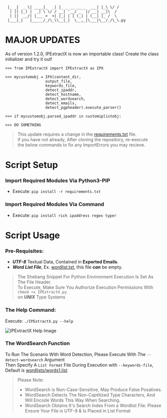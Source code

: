 ```___ ____  _____      _                  _  __  __
 |_ _|  _ \| ____|_  _| |_ _ __ __ _  ___| |_\ \/ /
  | || |_) |  _| \ \/ / __| '__/ _` |/ __| __|\  / 
  | ||  __/| |___ >  <| |_| | | (_| | (__| |_ /  \ 
 |___|_|   |_____/_/\_\\__|_|  \__,_|\___|\__/_/\_\.py
```
# MAJOR UPDATES
As of version 1.2.0, IPExtractX is now an importable class! Create the class initializer and try it out!
```
>>> from IPExtractX import IPExtractX as IPX 

>>> mycustomobj = IPX(content_dir,
                  output_file,
                  keywords_file,
                  detect_ipaddr,
                  detect_hostname,
                  detect_wordsearch,
                  detect_emails,
                  detect_pgpheader).execute_parser()

>>> if mycustomobj.parsed_ipaddr in customiplistobj:

>>> DO SOMETHING
```
>This update requires a change in the [requirements.txt](requirements.txt) file.<br> If you have not already, After cloning the repository, re-execute <br> the below commands to fix any ImportErrors you may recieve.


# Script Setup

### Import Required Modules Via Python3-PIP
* Execute: ``pip install -r requirements.txt``

### Import Required Modules Via Command
* Execute: ``pip install rich ipaddress regex typer``

# Script Usage
### Pre-Requisites:
* ***UTF-8*** Textual Data, Contained in **Exported Emails**.
* ***Word List File***, Ex. [wordlist.txt](wordlists/words1.list), this file ***can*** be empty.

>The Shebang Snippet For Python Environment Execution Is Set As The File Header. <br>
To Execute, Make Sure You Authorize Execution Permissions With ``chmod +x IPExtractX.py`` <br>
on ***UNIX*** Type Systems


### The Help Command: <br>
Execute: ``./IPExtractX.py --help``

![IPExtractX Help Image](.github/IPExtractX_HelpImage01.png)

### The WordSearch Function
To Run The Scenario With Word Detection, Please Execute With The `--detect-wordsearch` Argument <br>
Then Specify A `List Format` File During Execution with `--keywords-file`, Default is [wordlists/words1.list](wordlists/words1.list)

>Please Note:
>* WordSearch is Non-Case-Sensitive, May Produce False Posatives.
>* WordSearch Detects The Non-Captilized Type Characters, And Will Encode Words This Way When Searching.
>* WordSearch Obtains It's Search Index From a Wordlist File. Please Ensure Your File is UTF-8 & Is Placed in List Format
